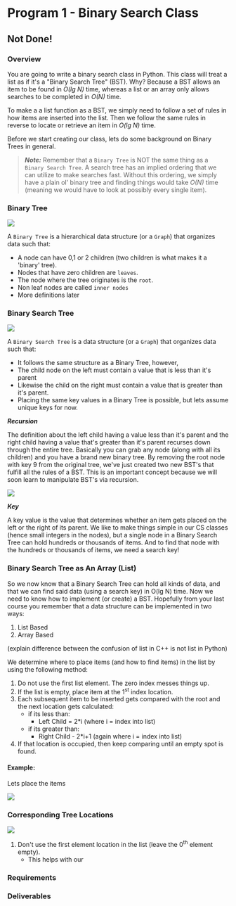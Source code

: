 
# Program 1 - Binary Search Class

## Not Done!

### Overview

You are going to write a binary search class in Python. This class will treat a list as if it's a "Binary Search Tree" (BST). 
Why? Because a BST allows an item to be found in *O(lg N)* time, whereas a list or an array only allows searches to be completed in *O(N)* time. 

To make a a list function as a BST, we simply need to follow a set of rules in how items are inserted into the list. Then we follow the same rules in reverse to locate or retrieve an item in *O(lg N)* time. 

Before we start creating our class, lets do some background on Binary Trees in general. 


>***Note:*** Remember that a `Binary Tree` is NOT the same thing as a `Binary Search Tree`. A search tree has an implied ordering that we can utilize to make searches fast. Without this ordering, we simply have a plain ol' binary tree and finding things would take *O(N)* time (meaning we would have to look at possibly every single item).



### Binary Tree
![](https://s3.amazonaws.com/f.cl.ly/items/0U3y1n1U2d0O191w421D/binary_tree.png)


A `Binary Tree` is a hierarchical data structure (or a `Graph`) that organizes data such that:
- A node can have 0,1 or 2 children (two children is what makes it a 'binary' tree).
- Nodes that have zero children are `leaves`. 
- The node where the tree originates is the `root`. 
- Non leaf nodes are called `inner nodes`
- More definitions later

### Binary Search Tree

![](https://s3.amazonaws.com/f.cl.ly/items/2l1N0U0M362v3v2b3f03/binary_search_tree.png)

A `Binary Search Tree` is a data structure (or a `Graph`) that organizes data such that:

- It follows the same structure as a Binary Tree, however,
- The child node on the left must contain a value that is less than it's parent 
- Likewise the child on the right must contain a value that is greater than it's parent. 
- Placing the same key values in a Binary Tree is possible, but lets assume unique keys for now.

***Recursion***

The definition about the left child having a value less than it's parent and the right child having a value that's greater than it's parent recurses down through the entire tree. Basically you can grab any node (along with all its children) and you have a brand new binary tree. By removing the root node with key 9 from the original tree, we've just created two new BST's that fulfill all the rules of a BST. This is an important concept because we will soon learn to manipulate BST's via recursion. 


![](https://s3.amazonaws.com/f.cl.ly/items/1Q3j1Y1T430D2d1v2647/binary_search_trees.png)

***Key***

A key value is the value that determines whether an item gets placed on the left or the right of its parent. We like to make things simple in our CS classes (hence small integers in the nodes), but a single node in a Binary Search Tree can hold hundreds or thousands of items. And to find that node with the hundreds or thousands of items, we need a search key!
 


### Binary Search Tree as An Array (List)

So we now know that a Binary Search Tree can hold all kinds of data, and that we can find said data (using a search key) in O(lg N) time. Now we need to know how to implement (or create) a BST. Hopefully from your last course you remember that a data structure can be implemented in two ways: 

1. List Based
2. Array Based

(explain difference between the confusion of list in C++ is not list in Python)

We determine where to place items (and how to find items) in the list by using the following method:

1. Do not use the first list element. The zero index messes things up.
2. If the list is empty, place item at the 1<sup>st</sup> index location.
3. Each subsequent item to be inserted gets compared with the root and the next location gets calculated:
    - if its less than: 
        - Left Child = 2*i (where i = index into list)
    - if its greater than:
        - Right Child - 2*i+1 (again where i = index into list)
4. If that location is occupied, then keep comparing until an empty spot is found.

#### Example:

Lets place the items 



![](https://s3.amazonaws.com/f.cl.ly/items/2d0j1r030M1P3m28050c/array_bst.png)

### Corresponding Tree Locations

![](http://www.brpreiss.com/books/opus4/html/img1458.gif)

1. Don't use the first element location in the list (leave the 0<sup>th</sup> element empty).
    - This helps with our 

### Requirements


### Deliverables
